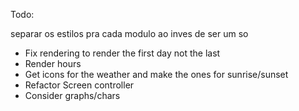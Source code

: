 Todo:

separar os estilos pra cada modulo ao inves de ser um so

- Fix rendering to render the first day not the last
- Render hours
- Get icons for the weather and make the ones for sunrise/sunset
- Refactor Screen controller
- Consider graphs/chars
